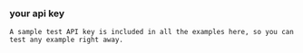 ### your api key
```simple_text
A sample test API key is included in all the examples here, so you can test any example right away.  
```
